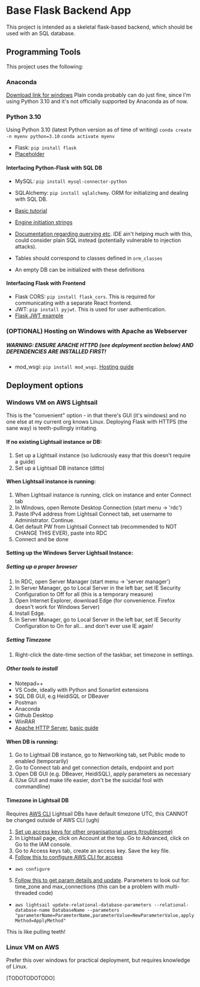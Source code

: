 # Base Flask Backend App
This project is intended as a skeletal flask-based backend, which should be used with an SQL database.

## Programming Tools
This project uses the following:

### Anaconda
[Download link for windows](https://www.anaconda.com/products/distribution)
Plain conda probably can do just fine, since I'm using Python 3.10 and it's not officially supported by Anaconda as of now.

### Python 3.10
Using Python 3.10 (latest Python version as of time of writing)
`conda create -n myenv python=3.10`
`conda activate myenv`

- Flask: `pip install flask`
- [Placeholder](https://xkcd.com/323/)

#### Interfacing Python-Flask with SQL DB
- MySQL: `pip install mysql-connector-python`
- SQLAlchemy: `pip install sqlalchemy`. ORM for initializing and dealing with SQL DB.

- [Basic tutorial](https://towardsdatascience.com/sqlalchemy-python-tutorial-79a577141a91)
- [Engine initiation strings](https://docs.sqlalchemy.org/en/14/core/engines.html#mysql)
- [Documentation regarding querying etc](https://docs.sqlalchemy.org/en/13/orm/tutorial.html#querying). IDE ain't helping much with this, could consider plain SQL instead (potentially vulnerable to injection attacks).

- Tables should correspond to classes defined in `orm_classes`
- An empty DB can be initialized with these definitions

#### Interfacing Flask with Frontend
- Flask CORS: `pip install flask_cors`. This is required for communicating with a separate React frontend.
- JWT: `pip install pyjwt`. This is used for user authentication.
- [Flask JWT example](https://www.geeksforgeeks.org/using-jwt-for-user-authentication-in-flask/)

### (OPTIONAL) Hosting on Windows with Apache as Webserver
##### WARNING: ENSURE APACHE HTTPD (see deployment section below) AND DEPENDENCIES ARE INSTALLED FIRST!
- mod_wsgi: `pip install mod_wsgi`. [Hosting guide](https://dev.to/willmvs/flask-deployment-on-windows-139b)

## Deployment options

### Windows VM on AWS Lightsail
This is the "convenient" option - in that there's GUI (it's windows) and no one else at my current org knows Linux. 
Deploying Flask with HTTPS (the sane way) is teeth-pullingly irritating.

#### If no existing Lightsail instance or DB:
1. Set up a Lightsail instance (so ludicrously easy that this doesn't require a guide)
2. Set up a Lightsail DB instance (ditto)

#### When Lightsail instance is running:
1. When Lightsail instance is running, click on instance and enter Connect tab
2. In Windows, open Remote Desktop Connection (start menu -> 'rdc')
3. Paste IPv4 address from Lightsail Connect tab, set username to Administrator. Continue.
4. Get default PW from Lightsail Connect tab (recommended to NOT CHANGE THIS EVER), paste into RDC
5. Connect and be done

#### Setting up the Windows Server Lightsail Instance:

##### Setting up a proper browser
1. In RDC, open Server Manager (start menu -> 'server manager')
2. In Server Manager, go to Local Server in the left bar, set IE Security Configuration to Off for all (this is a temporary measure)
3. Open Internet Explorer, download Edge (for convenience. Firefox doesn't work for Windows Server)
4. Install Edge.
5. In Server Manager, go to Local Server in the left bar, set IE Security Configuration to On for all... and don't ever use IE again!

##### Setting Timezone
1. Right-click the date-time section of the taskbar, set timezone in settings.

##### Other tools to install
- Notepad++
- VS Code, ideally with Python and Sonarlint extensions
- SQL DB GUI, e.g HeidiSQL or DBeaver
- Postman
- Anaconda
- Github Desktop
- WinRAR
- [Apache HTTP Server](https://www.apachelounge.com/download/), [basic guide](https://njinius.com/blog/flask-python-application-deploy-to-apache-web-server/)

#### When DB is running:
1. Go to Lightsail DB instance, go to Networking tab, set Public mode to enabled (temporarily)
2. Go to Connect tab and get connection details, endpoint and port
3. Open DB GUI (e.g. DBeaver, HeidiSQL), apply parameters as necessary
4. (Use GUI and make life easier, don't be the suicidal fool with commandline)

#### Timezone in Lightsail DB
Requires [AWS CLI](https://docs.aws.amazon.com/cli/latest/userguide/getting-started-install.html)
Lightsail DBs have default timezone UTC, this CANNOT be changed outside of AWS CLI (ugh)

1. [Set up access keys for other organisational users (troublesome)](https://lightsail.aws.amazon.com/ls/docs/en_us/articles/lightsail-how-to-set-up-access-keys-to-use-sdk-api-cli)
2. In Lightsail page, click on Account at the top. Go to Advanced, click on Go to the IAM console.
3. Go to Access keys tab, create an access key. Save the key file.
4. [Follow this to configure AWS CLI for access](https://lightsail.aws.amazon.com/ls/docs/en_us/articles/lightsail-how-to-set-up-access-keys-to-use-sdk-api-cli)
- `aws configure`
5. [Follow this to get param details and update](https://lightsail.aws.amazon.com/ls/docs/en_us/articles/amazon-lightsail-updating-database-parameters#get-database-parameters). Parameters to look out for: time_zone and max_connections (this can be a problem with multi-threaded code)
- `aws lightsail update-relational-database-parameters --relational-database-name DatabaseName --parameters "parameterName=ParameterName,parameterValue=NewParameterValue,applyMethod=ApplyMethod"`

This is like pulling teeth!

### Linux VM on AWS
Prefer this over windows for practical deployment, but requires knowledge of Linux.

[TODOTODOTODO]


